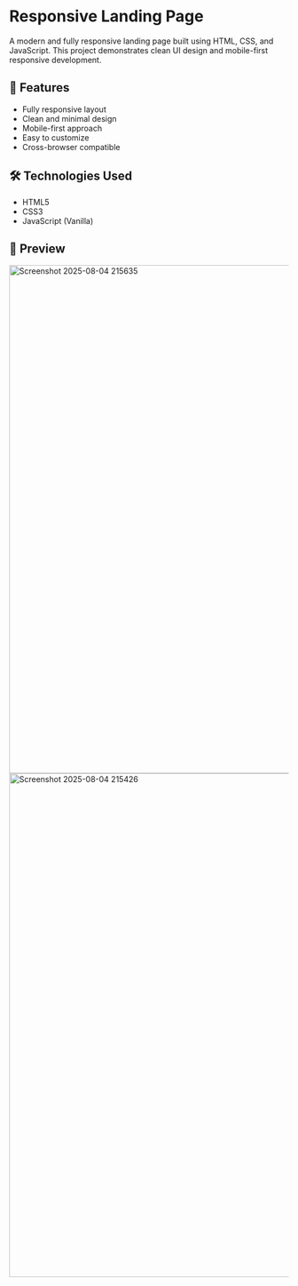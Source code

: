 # Responsive Landing Page

A modern and fully responsive landing page built using HTML, CSS, and JavaScript. This project demonstrates clean UI design and mobile-first responsive development.

## 🚀 Features

- Fully responsive layout
- Clean and minimal design
- Mobile-first approach
- Easy to customize
- Cross-browser compatible

## 🛠️ Technologies Used

- HTML5  
- CSS3  
- JavaScript (Vanilla)

## 📸 Preview

<img width="1903" height="915" alt="Screenshot 2025-08-04 215635" src="https://github.com/user-attachments/assets/f6927a44-eec2-472d-9944-cbb99718cc51" />
<img width="1892" height="907" alt="Screenshot 2025-08-04 215426" src="https://github.com/user-attachments/assets/3fb6ca2d-c98f-43d0-8b25-8be00956808c" />





